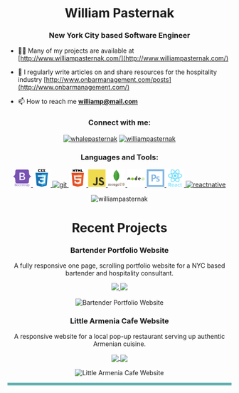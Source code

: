 <h1 align="center">William Pasternak</h1>
<h3 align="center">New York City based Software Engineer</h3>

- 👨‍💻 Many of my projects are available at [http://www.williampasternak.com/](http://www.williampasternak.com/)

- 📝 I regularly write articles on and share resources for the hospitality industry [http://www.onbarmanagement.com/posts](http://www.onbarmanagement.com/)

- 📫 How to reach me **williamp@mail.com**

<h3 align="center">Connect with me:</h3>
<p align="center">
<a href="https://twitter.com/whalepasternak" target="blank"><img align="center" src="https://raw.githubusercontent.com/rahuldkjain/github-profile-readme-generator/master/src/images/icons/Social/twitter.svg" alt="whalepasternak" height="30" width="40" /></a>
<a href="https://linkedin.com/in/williampasternak" target="blank"><img align="center" src="https://raw.githubusercontent.com/rahuldkjain/github-profile-readme-generator/master/src/images/icons/Social/linked-in-alt.svg" alt="williampasternak" height="30" width="40" /></a>
</p>

<h3 align="center">Languages and Tools:</h3>
<p align="center"> <a href="https://getbootstrap.com" target="_blank" rel="noreferrer"> <img src="https://raw.githubusercontent.com/devicons/devicon/master/icons/bootstrap/bootstrap-plain-wordmark.svg" alt="bootstrap" width="40" height="40"/> </a> <a href="https://www.w3schools.com/css/" target="_blank" rel="noreferrer"> <img src="https://raw.githubusercontent.com/devicons/devicon/master/icons/css3/css3-original-wordmark.svg" alt="css3" width="40" height="40"/> </a> <a href="https://git-scm.com/" target="_blank" rel="noreferrer"> <img src="https://www.vectorlogo.zone/logos/git-scm/git-scm-icon.svg" alt="git" width="40" height="40"/> </a> <a href="https://www.w3.org/html/" target="_blank" rel="noreferrer"> <img src="https://raw.githubusercontent.com/devicons/devicon/master/icons/html5/html5-original-wordmark.svg" alt="html5" width="40" height="40"/> </a> <a href="https://developer.mozilla.org/en-US/docs/Web/JavaScript" target="_blank" rel="noreferrer"> <img src="https://raw.githubusercontent.com/devicons/devicon/master/icons/javascript/javascript-original.svg" alt="javascript" width="40" height="40"/> </a> <a href="https://www.mongodb.com/" target="_blank" rel="noreferrer"> <img src="https://raw.githubusercontent.com/devicons/devicon/master/icons/mongodb/mongodb-original-wordmark.svg" alt="mongodb" width="40" height="40"/> </a> <a href="https://nodejs.org" target="_blank" rel="noreferrer"> <img src="https://raw.githubusercontent.com/devicons/devicon/master/icons/nodejs/nodejs-original-wordmark.svg" alt="nodejs" width="40" height="40"/> </a> <a href="https://www.photoshop.com/en" target="_blank" rel="noreferrer"> <img src="https://raw.githubusercontent.com/devicons/devicon/master/icons/photoshop/photoshop-line.svg" alt="photoshop" width="40" height="40"/> </a> <a href="https://reactjs.org/" target="_blank" rel="noreferrer"> <img src="https://raw.githubusercontent.com/devicons/devicon/master/icons/react/react-original-wordmark.svg" alt="react" width="40" height="40"/> </a> <a href="https://reactnative.dev/" target="_blank" rel="noreferrer"> <img src="https://reactnative.dev/img/header_logo.svg" alt="reactnative" width="40" height="40"/> </a> </p>

<p align = 'center'>
<img align="center" src="https://github-readme-streak-stats.herokuapp.com/?user=williampasternak&" alt="williampasternak">
</p>



<h1 align="center"> Recent Projects</h1>
<table bordercolor="#66b2b2">
  
  <!-- First Project --> 
  
   <h3 align="center">Bartender Portfolio Website</h3>
  <p align ='center'> A fully responsive one page, scrolling portfolio website for a NYC based bartender and hospitality consultant.</p>

<!-- Icons -->
  <p align = 'center'>
  <a href="https://github.com/WilliamPasternak/bartender-portfolio" target="_blank">
    <img src="https://img.shields.io/static/v1?label=|&message=REPO&color=23555f&style=plastic&logo=github&logo-color=white"/>
  </a>  
  <a href="https://bartendingportfolio.netlify.app/" target="_blank">
    <img src="https://img.shields.io/static/v1?label=|&message=WEBSITE&color=cdf998&style=plastic&logo=wordpress&logo-color=white"/>
   
  </a>
  </p>
   
<!-- Gif Site Demo -->
  <p align = 'center'><img align="center" src="https://github.com/WilliamPasternak/Bartender-Portfolio/blob/main/Bartender-Portfolio.gif" alt="Bartender Portfolio Website"></p>
  
  <!-- Second Project -->
  <h3 align="center">Little Armenia Cafe Website</h3>
    <p align ='center'> A responsive website for a local pop-up restaurant serving up authentic Armenian cuisine.</p>
 
  <!-- Icons -->
  <p align = 'center'>
  <a href="https://github.com/WilliamPasternak/Little-Armenia-Cafe" target="_blank">
    <img align ='center' src="https://img.shields.io/static/v1?label=|&message=REPO&color=23555f&style=plastic&logo=github&logo-color=white"/>
  </a>  
  <a href="https://littlearmeniacafe.com" target="_blank">
    <img align = 'center' src="https://img.shields.io/static/v1?label=|&message=WEBSITE&color=cdf998&style=plastic&logo=wordpress&logo-color=white"/>
  </a>
  </p>
 <!-- Gif Site Demo -->
  <p align ='center'>
    <img align="center" src="https://github.com/WilliamPasternak/Little-Armenia-Cafe/blob/main/Little%20Armenia%20Cafe/LittleArmeniaCafecom_Site_Overview.gif" alt="Little Armenia Cafe Website" /></p
